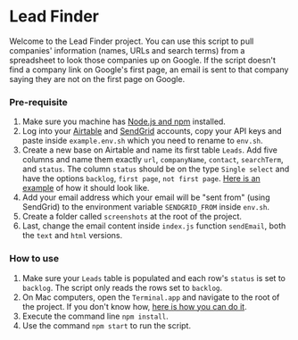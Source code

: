 # Lead Finder

Welcome to the Lead Finder project. You can use this script to pull companies' information (names, URLs and search terms) from a spreadsheet to look those companies up on Google. If the script doesn't find a company link on Google's first page, an email is sent to that company saying they are not on the first page on Google.

### Pre-requisite

1. Make sure you machine has [Node.js and npm](https://nodejs.org/en/) installed.
1. Log into your [Airtable](https://airtable.com/invite/r/CDcO4Uqa) and [SendGrid](https://sendgrid.com/) accounts, copy your API keys and paste inside `example.env.sh` which you need to rename to `env.sh`.
1. Create a new base on Airtable and name its first table `Leads`. Add five columns and name them exactly `url`, `companyName`, `contact`, `searchTerm`, and `status`. The column `status` should be on the type `Single select` and have the options `backlog`, `first page`, `not first page`. [Here is an example](https://airtable.com/shrd7I0sWKSib677y) of how it should look like.
1. Add your email address which your email will be "sent from" (using SendGrid) to the environment variable `SENDGRID_FROM` inside `env.sh`.
1. Create a folder called `screenshots` at the root of the project.
1. Last, change the email content inside `index.js` function `sendEmail`, both the `text` and `html` versions.

### How to use

1. Make sure your `Leads` table is populated and each row's `status` is set to `backlog`. The script only reads the rows set to `backlog`.
1. On Mac computers, open the `Terminal.app` and navigate to the root of the project. If you don't know how, [here is how you can do it](https://help.ubuntu.com/community/UsingTheTerminal#File_.26_Directory_Commands).
1. Execute the command line `npm install`.
1. Use the command `npm start` to run the script.
